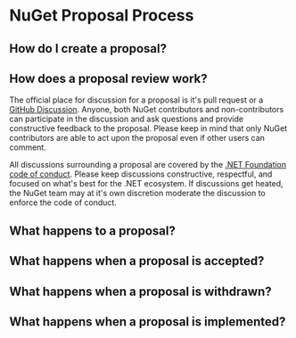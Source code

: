 # NuGet Proposal Process

## How do I create a proposal?

## How does a proposal review work?

The official place for discussion for a proposal is it's pull request or a [GitHub Discussion](https://github.com/NuGet/Home/discussions). Anyone, both NuGet contributors and non-contributors can participate in the discussion and ask questions and provide constructive feedback to the proposal. Please keep in mind that only NuGet contributors are able to act upon the proposal even if other users can comment.

All discussions surrounding a proposal are covered by the [.NET Foundation code of conduct](https://dotnetfoundation.org/code-of-conduct). Please keep discussions constructive, respectful, and focused on what's best for the .NET ecosystem. If discussions get heated, the NuGet team may at it's own discretion moderate the discussion to enforce the code of conduct.

## What happens to a proposal?

## What happens when a proposal is accepted?

## What happens when a proposal is withdrawn?

## What happens when a proposal is implemented?